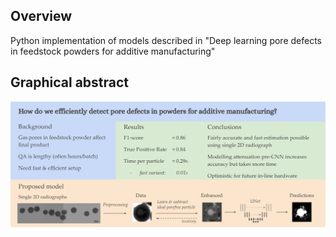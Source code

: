 ## Overview 
Python implementation of models described in "Deep learning pore defects in feedstock powders for additive manufacturing"

## Graphical abstract
![alt text](https://github.com/yhsure/porosity/blob/main/graphical_abstract.PNG?raw=true)
